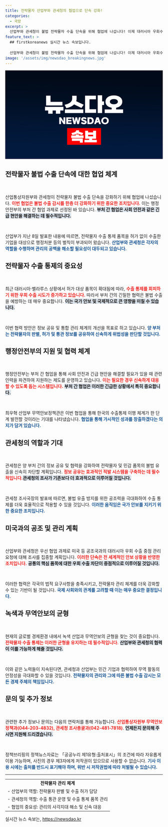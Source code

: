 ```yaml
---
title: 전략물자 산업부와 관세청의 협업으로 단속 강화!
categories:
  - 국방
excerpt: >
  산업부와 관세청이 불법 전략물자 수출 단속을 위해 협업에 나섭니다! 이제 대러시아 우회수출 시도를 차단하기 위한 정보 공유와 공조가 강화되며, 효율적인 단속이 기대됩니다. 클릭해서 자세한 내용을 확인하세요!
feature_text: >
  ## firstkoreanews 실시간 뉴스 속보입니다.

  산업부와 관세청이 불법 전략물자 수출 단속을 위해 협업에 나섭니다! 이제 대러시아 우회수출 시도를 차단하기 위한 정보 공유와 공조가 강화되며, 효율적인 단속이 기대됩니다. 클릭해서 자세한 내용을 확인하세요!
image: '/assets/img/newsdao_breakingnews.jpg'
---
```


<p><img src="/assets/img/newsdao_breakingnews.jpg" alt="firstkoreanews 속보" /></p>

<h2 data-ke-size="size26">전략물자 불법 수출 단속에 대한 협업 체계</h2>

<p data-ke-size="size16">&nbsp;</p>

<p>산업통상자원부와 관세청이 전략물자 불법 수출 단속을 강화하기 위해 협업에 나섰습니다. <b><span style="color: #ee2323;">이번 협업은 불법 수출 감시를 한층 더 강화하기 위한 중요한 조치입니다.</span></b> 이는 행정안전부의 부처 간 협업 과제로 선정된 바 있습니다. <b><span style="background-color: #21538527;">부처 간 협업은 사회 안전과 같은 긴급 현안을 해결하는 데 필수적입니다.</span></b> </p>

<p data-ke-size="size16">&nbsp;</p>

<p>산업부가 지난 8일 발표한 내용에 따르면, 전략물자 수출 통제 품목을 허가 없이 수출한 기업을 대상으로 행정처분 등의 벌칙이 부과되어 왔습니다. <b><span style="color: #1a5490;">산업부와 관세청은 각자의 역할을 수행하며 관리의 공백을 해소할 필요성이 대두되고 있습니다.</span></b> </p>

<h2 data-ke-size="size26">전략물자 수출 통제의 중요성</h2>

<p data-ke-size="size16">&nbsp;</p>

<p>최근 대러시아·벨라루스 상황에서 허가 대상 품목이 확대됨에 따라, <b><span style="color: #ee2323;">수출 통제를 회피하기 위한 우회 수출 시도가 증가하고 있습니다.</span></b> 따라서 부처 간의 긴밀한 협력은 불법 수출을 예방하는 데 매우 중요합니다. <b><span style="background-color: #21538527;">이는 국가 안보 및 국제적으로 큰 영향을 미칠 수 있습니다.</span></b> </p>

<p data-ke-size="size16">&nbsp;</p>

<p>이번 협력 방안은 정보 공유 및 통합 관리 체계의 개선을 목표로 하고 있습니다. <b><span style="color: #1a5490;">양 부처는 전략물자의 판별, 허가 및 통관 정보를 공유하여 신속하게 위법성을 판단할 것입니다.</span></b> </p>

<h2 data-ke-size="size26">행정안전부의 지원 및 협력 체계</h2>

<p data-ke-size="size16">&nbsp;</p>

<p>행정안전부는 부처 간 협업을 통해 사회 안전과 긴급 현안을 해결할 필요가 있을 때 관련 인력을 파견하여 지원하는 제도를 운영하고 있습니다. <b><span style="color: #ee2323;">이는 필요한 경우 신속하게 대응할 수 있도록 돕는 시스템입니다.</span></b> <b><span style="background-color: #21538527;">부처 간 협업은 이러한 긴급한 상황에서 특히 중요합니다.</span></b> </p>

<p data-ke-size="size16">&nbsp;</p>

<p>최우혁 산업부 무역안보정책관은 이번 협업을 통해 한국의 수출통제 이행 체계가 한 단계 발전할 것이라는 기대를 나타냈습니다. <b><span style="color: #1a5490;">협업을 통해 가시적인 성과를 창출하겠다는 의지가 담겨 있습니다.</span></b> </p>

<h2 data-ke-size="size26">관세청의 역할과 기대</h2>

<p data-ke-size="size16">&nbsp;</p>

<p>관세청은 양 부처 간의 정보 공유 및 협력을 강화하여 전략물자 및 민감 품목의 불법 유출을 신속히 차단할 계획입니다. <b><span style="color: #ee2323;">정보 공유는 효과적인 적발 시스템을 구축하는 데 필수적입니다.</span></b><b><span style="background-color: #21538527;">관세청의 조사가 기존보다 더 효과적으로 이루어질 것입니다.</span></b> </p>

<p data-ke-size="size16">&nbsp;</p>

<p>관세청 조사국장의 발표에 따르면, 불법 유출 방지를 위한 공조력을 극대화하여 수출 통제를 더욱 효율적으로 적용할 수 있을 것입니다. <b><span style="color: #1a5490;">이러한 움직임은 국가 안보를 지키기 위한 중요한 조치입니다.</span></b> </p>

<h2 data-ke-size="size26">미국과의 공조 및 관리 계획</h2>

<p data-ke-size="size16">&nbsp;</p>

<p>산업부와 관세청은 우선 협업 과제로 미국 등 공조국과의 대러시아 우회 수출 중점 관리 요청에 대해 조사를 집중할 계획입니다. <b><span style="color: #ee2323;">이러한 단속은 전 세계적인 안보 상황을 반영한 조치입니다.</span></b> <b><span style="background-color: #21538527;">공통의 핵심 품목에 대한 우회 수출 차단이 중점적으로 이루어질 것입니다.</span></b> </p>

<p data-ke-size="size16">&nbsp;</p>

<p>이러한 협력은 각국의 법적 요구사항을 충족시키고, 전략물자 관리 체계를 더욱 강화할 수 있는 기반이 될 것입니다. <b><span style="color: #1a5490;">국제 사회와의 관계를 고려할 때 이는 매우 중요한 결정입니다.</span></b> </p>

<h2 data-ke-size="size26">녹색과 무역안보의 균형</h2>

<p data-ke-size="size16">&nbsp;</p>

<p>현재의 글로벌 경제환경 내에서 녹색 산업과 무역안보의 균형을 찾는 것이 중요합니다. <b><span style="color: #ee2323;">전략물자 수출 통제는 이러한 균형을 유지하는 데 필수적입니다.</span></b> <b><span style="background-color: #21538527;">산업부와 관세청의 협력이 이를 가능하게 해줄 것입니다.</span></b> </p>

<p data-ke-size="size16">&nbsp;</p>

<p>이와 같은 노력들이 지속된다면, 관세청과 산업부는 민간 기업과 협력하여 무역 활동의 안정성을 극대화할 수 있을 것입니다. <b><span style="color: #1a5490;">전략물자의 관리와 그에 따른 불법 수출 감시는 모든 경제 주체의 책임입니다.</span></b> </p>

<h2 data-ke-size="size26">문의 및 추가 정보</h2>

<p data-ke-size="size16">&nbsp;</p>

<p>관련한 추가 정보나 문의는 다음의 연락처를 통해 가능합니다. <b><span style="color: #ee2323;">산업통상자원부 무역안보정책과(044-203-4832), 관세청 조사총괄과(042-481-7818)</span></b>. <b><span style="background-color: #21538527;">언제든지 문의해 주시면 지원해 드리겠습니다.</span></b> </p>

<p data-ke-size="size16">&nbsp;</p>

<p>정책브리핑의 정책뉴스자료는 「공공누리 제1유형:출처표시」의 조건에 따라 자유롭게 이용 가능하며, 사진의 경우 제3자에게 저작권이 있으므로 사용할 수 없습니다. <b><span style="color: #1a5490;">기사 이용 시에는 출처를 반드시 표기해야 하며, 위반 시 저작권법에 따라 처벌될 수 있습니다.</span></b> </p>

<hr>

<table style="width: 100%; border-collapse: collapse;">
    <tr>
        <td style="text-align: center; height: 17px;"><b>전략물자 관리 체계</b></td>
    </tr>
    <tr>
        <td style="height: 17px;">- 산업부의 역할: 전략물자 판별 및 수출 허가 담당</td>
    </tr>
    <tr>
        <td style="height: 17px;">- 관세청의 역할: 수출 통관 운영 및 수출 통제 품목 관리</td>
    </tr>
    <tr>
        <td style="height: 17px;">- 협업의 중요성: 관리의 사각지대 해소 및 신속 대응</td>
    </tr>
</table>
실시간 뉴스 속보는, <a href="https://newsdao.kr" rel="dofollow">https://newsdao.kr</a>


